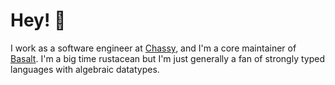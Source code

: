 # Hey! 👋

I work as a software engineer at [Chassy](https://chassy.io), and I'm a core maintainer of [Basalt](https://github.com/basalt-rs). I'm a big time rustacean but I'm just generally a fan of strongly typed languages with algebraic datatypes.
